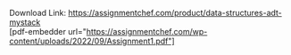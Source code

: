 Download Link: https://assignmentchef.com/product/data-structures-adt-mystack
<br>
[pdf-embedder url="https://assignmentchef.com/wp-content/uploads/2022/09/Assignment1.pdf"]